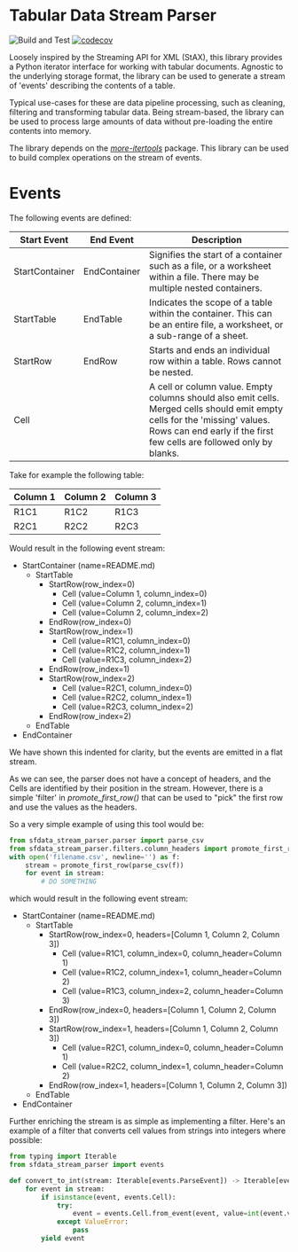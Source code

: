 # Tabular Data Stream Parser

![Build and Test](https://github.com/SocialFinanceDigitalLabs/sfdata-stream-parser/actions/workflows/tests.yml/badge.svg)
[![codecov](https://codecov.io/gh/SocialFinanceDigitalLabs/sfdata-stream-parser/branch/main/graph/badge.svg?token=dqDI49G5qO)](https://codecov.io/gh/SocialFinanceDigitalLabs/sfdata-stream-parser)

Loosely inspired by the Streaming API for XML (StAX), this library provides a Python iterator interface 
for working with tabular documents. Agnostic to the underlying storage format, the library can be used
to generate a stream of 'events' describing the contents of a table.

Typical use-cases for these are data pipeline processing, such as cleaning, filtering and transforming 
tabular data. Being stream-based, the library can be used to process large amounts of data without 
pre-loading the entire contents into memory.

The library depends on the [*more-itertools*][more-itertools] package. This library can be used to build 
complex operations on the stream of events. 

# Events

The following events are defined:

| **Start Event** | **End Event** | **Description**                                                                                                              |
|-----------------|---------------|------------------------------------------------------------------------------------------------------------------------------|
| StartContainer  | EndContainer  | Signifies the start of a container such as a file, or a worksheet within a file. There may be multiple nested containers.    |
| StartTable      | EndTable      | Indicates the scope of a table within the container. This can be an entire file, a worksheet, or a sub-range of a sheet.     |
| StartRow        | EndRow        | Starts and ends an individual row within a table. Rows cannot be nested.                                                     |
| Cell            |               | A cell or column value. Empty columns should also emit cells. Merged cells should emit empty cells for the 'missing' values. Rows can end early if the first few cells are followed only by blanks. |

Take for example the following table:

| Column 1 | Column 2 | Column 3 |
|----------|----------|----------|
| R1C1     | R1C2     | R1C3     |
| R2C1     | R2C2     | R2C3     |

Would result in the following event stream:

* StartContainer (name=README.md)
  * StartTable
    * StartRow(row_index=0)
      * Cell (value=Column 1, column_index=0)
      * Cell (value=Column 2, column_index=1)
      * Cell (value=Column 2, column_index=2)
    * EndRow(row_index=0)
    * StartRow(row_index=1)
      * Cell (value=R1C1, column_index=0)
      * Cell (value=R1C2, column_index=1)
      * Cell (value=R1C3, column_index=2)
    * EndRow(row_index=1)
    * StartRow(row_index=2)
      * Cell (value=R2C1, column_index=0)
      * Cell (value=R2C2, column_index=1)
      * Cell (value=R2C3, column_index=2)
    * EndRow(row_index=2)
  * EndTable
* EndContainer

We have shown this indented for clarity, but the events are emitted in a flat stream.

As we can see, the parser does not have a concept of headers, and the Cells are identified by their position 
in the stream. However, there is a simple 'filter' in *promote_first_row()* that can be used to "pick" the 
first row and use the values as the headers.

So a very simple example of using this tool would be:

```python
from sfdata_stream_parser.parser import parse_csv
from sfdata_stream_parser.filters.column_headers import promote_first_row
with open('filename.csv', newline='') as f:
    stream = promote_first_row(parse_csv(f))
    for event in stream:
        # DO SOMETHING
```

which would result in the following event stream:

* StartContainer (name=README.md)
  * StartTable
    * StartRow(row_index=0, headers=[Column 1, Column 2, Column 3])
      * Cell (value=R1C1, column_index=0, column_header=Column 1)
      * Cell (value=R1C2, column_index=1, column_header=Column 2)
      * Cell (value=R1C3, column_index=2, column_header=Column 3)
    * EndRow(row_index=0, headers=[Column 1, Column 2, Column 3])
    * StartRow(row_index=1, headers=[Column 1, Column 2, Column 3])
      * Cell (value=R2C1, column_index=0, column_header=Column 1)
      * Cell (value=R2C2, column_index=1, column_header=Column 2)
    * EndRow(row_index=1, headers=[Column 1, Column 2, Column 3])
  * EndTable
* EndContainer

Further enriching the stream is as simple as implementing a filter. Here's an example of a filter
that converts cell values from strings into integers where possible:

```python
from typing import Iterable
from sfdata_stream_parser import events

def convert_to_int(stream: Iterable[events.ParseEvent]) -> Iterable[events.ParseEvent]:
    for event in stream:
        if isinstance(event, events.Cell):
            try:
                event = events.Cell.from_event(event, value=int(event.value))
            except ValueError:
                pass
        yield event
```

[more-itertools]: https://github.com/more-itertools/more-itertools


